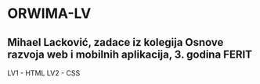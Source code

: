 # ORWIMA-LV
## Mihael Lacković, zadace iz kolegija Osnove razvoja web i mobilnih aplikacija, 3. godina FERIT

LV1 - HTML
LV2 - CSS
